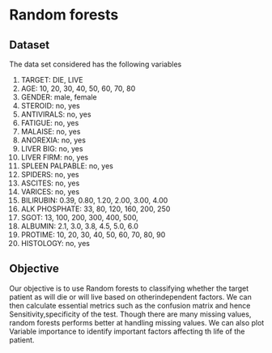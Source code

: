 # Random forests

## Dataset
The data set considered has the following variables
1. TARGET: DIE, LIVE 
2. AGE: 10, 20, 30, 40, 50, 60, 70, 80 
3. GENDER: male, female 
4. STEROID: no, yes 
5. ANTIVIRALS: no, yes 
6. FATIGUE: no, yes 
7. MALAISE: no, yes 
8. ANOREXIA: no, yes 
9. LIVER BIG: no, yes 
10. LIVER FIRM: no, yes 
11. SPLEEN PALPABLE: no, yes 
12. SPIDERS: no, yes 
13. ASCITES: no, yes 
14. VARICES: no, yes 
15. BILIRUBIN: 0.39, 0.80, 1.20, 2.00, 3.00, 4.00  
16. ALK PHOSPHATE: 33, 80, 120, 160, 200, 250 
17. SGOT: 13, 100, 200, 300, 400, 500, 
18. ALBUMIN: 2.1, 3.0, 3.8, 4.5, 5.0, 6.0 
19. PROTIME: 10, 20, 30, 40, 50, 60, 70, 80, 90 
20. HISTOLOGY: no, yes

## Objective
Our objective is to use Random forests to classifying whether the target patient as will die or will live based on otherindependent factors. We can then calculate essential metrics such as the confusion matrix and hence Sensitivity,specificity of the test.
Though there are many missing values, random forests performs better at handling missing values. We can also plot Variable importance to identify important factors affecting th life of the patient.
